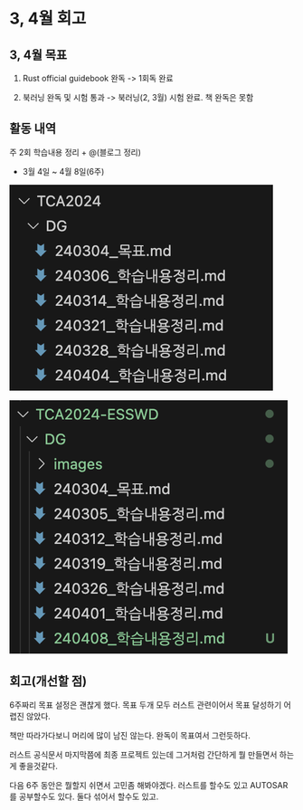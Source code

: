 # 3, 4월 회고
 
## 3, 4월 목표

1. Rust official guidebook 완독 -> 1회독 완료

2. 북러닝 완독 및 시험 통과 -> 북러닝(2, 3월) 시험 완료. 책 완독은 못함 


## 활동 내역

주 2회 학습내용 정리 + @(블로그 정리)
- 3월 4일 ~ 4월 8일(6주)

![every_Thursday](./images/TCA2024_every_Thu.png)

![every_Monday](./images/TCA2024_ESSWD_every_Mon.png)

## 회고(개선할 점)

6주짜리 목표 설정은 괜찮게 했다. 목표 두개 모두 러스트 관련이어서 목표 달성하기 어렵진 않았다.

책만 따라가다보니 머리에 많이 남진 않는다. 완독이 목표여서 그런듯하다. 

러스트 공식문서 마지막쯤에 최종 프로젝트 있는데 그거처럼 간단하게 뭘 만들면서 하는게 좋을것같다.

다음 6주 동안은 뭘할지 쉬면서 고민좀 해봐야겠다. 러스트를 할수도 있고 AUTOSAR를 공부할수도 있다. 둘다 섞어서 할수도 있고.